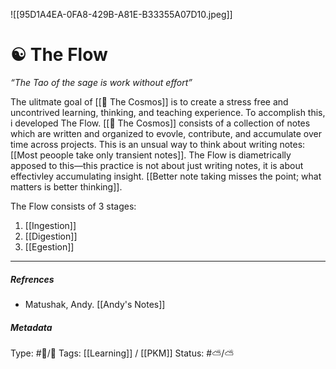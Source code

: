 
![[95D1A4EA-0FA8-429B-A81E-B33355A07D10.jpeg]]

# ☯️ The Flow

_“The Tao of the sage is work without effort”_

The ulitmate goal of [[🔮 The Cosmos]] is to create a stress free and uncontrived learning, thinking, and teaching experience. To accomplish this, i developed The Flow. [[🔮 The Cosmos]] consists of a collection of notes which are written and organized to evovle, contribute, and accumulate over time across projects. This is an unsual way to think about writing notes: [[Most peoople take only transient notes]]. The Flow is diametrically apposed to this—this practice is not about just writing notes, it is about effectivley accumulating insight. [[Better note taking misses the point; what matters is better thinking]].

The Flow consists of 3 stages:

1. [[Ingestion]]
2. [[Digestion]]
3. [[Egestion]]

___

##### Refrences

- Matushak, Andy. [[Andy's Notes]] 
##### Metadata

Type: #🔵/🔵 
Tags: [[Learning]] / [[PKM]]
Status:  #⛅️/⛅️ 